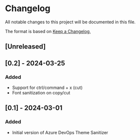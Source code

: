 # Changelog

All notable changes to this project will be documented in this file.

The format is based on [Keep a Changelog](https://keepachangelog.com/en/1.1.0/),

## [Unreleased]

## [0.2] - 2024-03-25

### Added

- Support for ctrl/command + x (cut)
- Font sanitization on copy/cut

## [0.1] - 2024-03-01

### Added

- Initial version of Azure DevOps Theme Sanitizer